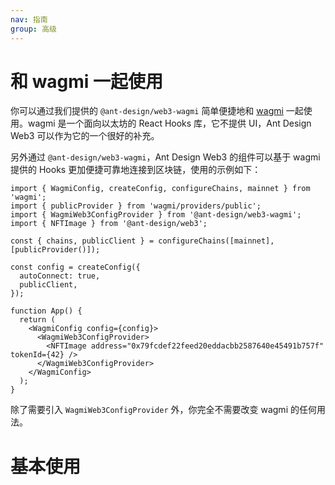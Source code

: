 ```yaml
---
nav: 指南
group: 高级
---
```


# 和 wagmi 一起使用

你可以通过我们提供的 `@ant-design/web3-wagmi` 简单便捷地和 [wagmi](https://wagmi.sh/) 一起使用。wagmi 是一个面向以太坊的 React Hooks 库，它不提供 UI，Ant Design Web3 可以作为它的一个很好的补充。

另外通过 `@ant-design/web3-wagmi`，Ant Design Web3 的组件可以基于 wagmi 提供的 Hooks 更加便捷可靠地连接到区块链，使用的示例如下：

```tsx | pure
import { WagmiConfig, createConfig, configureChains, mainnet } from 'wagmi';
import { publicProvider } from 'wagmi/providers/public';
import { WagmiWeb3ConfigProvider } from '@ant-design/web3-wagmi';
import { NFTImage } from '@ant-design/web3';

const { chains, publicClient } = configureChains([mainnet], [publicProvider()]);

const config = createConfig({
  autoConnect: true,
  publicClient,
});

function App() {
  return (
    <WagmiConfig config={config}>
      <WagmiWeb3ConfigProvider>
        <NFTImage address="0x79fcdef22feed20eddacbb2587640e45491b757f" tokenId={42} />
      </WagmiWeb3ConfigProvider>
    </WagmiConfig>
  );
}
```

除了需要引入 `WagmiWeb3ConfigProvider` 外，你完全不需要改变 wagmi 的任何用法。

# 基本使用

<code src="./demos/wagmi.tsx"></code>
